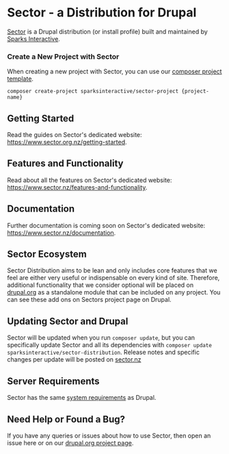 # Sector - a Distribution for Drupal

[Sector](https://www.sector.nz/) is a Drupal distribution (or install profile) built and maintained by [Sparks Interactive](https://www.sparksinteractive.co.nz).

### Create a New Project with Sector

When creating a new project with Sector, you can use our [composer project template](https://github.com/sparksi/sector-project).

    composer create-project sparksinteractive/sector-project {project-name}

## Getting Started

Read the guides on Sector's dedicated website: https://www.sector.org.nz/getting-started.

## Features and Functionality

Read about all the features on Sector's dedicated website: https://www.sector.nz/features-and-functionality.

## Documentation

Further documentation is coming soon on Sector's dedicated website: https://www.sector.nz/documentation.

## Sector Ecosystem

Sector Distribution aims to be lean and only includes core features that we feel are either very useful or indispensable on every kind of site. Therefore, additional functionality that we consider optional will be placed on [drupal.org](https://www.drupal.org) as a standalone module that can be included on any project. You can see these add ons on Sectors project page on Drupal.

## Updating Sector and Drupal

Sector will be updated when you run `composer update`, but you can specifically update Sector and all its dependencies with `composer update sparksinteractive/sector-distribution`. Release notes and specific changes per update will be posted on [sector.nz](https://www.sector.nz)

## Server Requirements

Sector has the same [system requirements](https://www.drupal.org/docs/system-requirements) as Drupal.

## Need Help or Found a Bug?

If you have any queries or issues about how to use Sector, then open an issue here or on our [drupal.org project page](https://www.drupal.org/project/sector).


